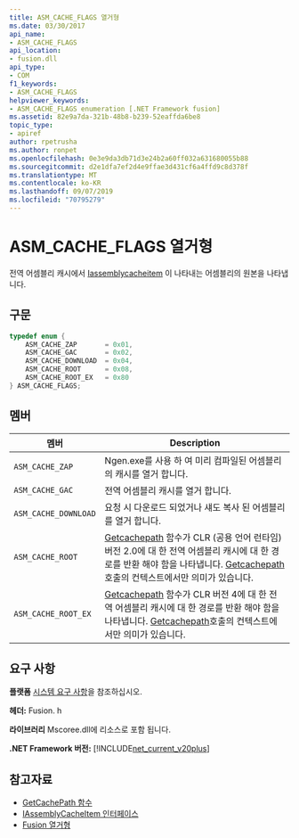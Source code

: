 ```yaml
---
title: ASM_CACHE_FLAGS 열거형
ms.date: 03/30/2017
api_name:
- ASM_CACHE_FLAGS
api_location:
- fusion.dll
api_type:
- COM
f1_keywords:
- ASM_CACHE_FLAGS
helpviewer_keywords:
- ASM_CACHE_FLAGS enumeration [.NET Framework fusion]
ms.assetid: 82e9a7da-321b-48b8-b239-52eaffda6be8
topic_type:
- apiref
author: rpetrusha
ms.author: ronpet
ms.openlocfilehash: 0e3e9da3db71d3e24b2a60ff032a631680055b88
ms.sourcegitcommit: d2e1dfa7ef2d4e9ffae3d431cf6a4ffd9c8d378f
ms.translationtype: MT
ms.contentlocale: ko-KR
ms.lasthandoff: 09/07/2019
ms.locfileid: "70795279"
---
```

# <a name="asm_cache_flags-enumeration"></a>ASM_CACHE_FLAGS 열거형
전역 어셈블리 캐시에서 [Iassemblycacheitem](iassemblycacheitem-interface.md) 이 나타내는 어셈블리의 원본을 나타냅니다.  
  
## <a name="syntax"></a>구문  
  
```cpp  
typedef enum {  
    ASM_CACHE_ZAP       = 0x01,  
    ASM_CACHE_GAC       = 0x02,  
    ASM_CACHE_DOWNLOAD  = 0x04,  
    ASM_CACHE_ROOT      = 0x08,  
    ASM_CACHE_ROOT_EX   = 0x80  
} ASM_CACHE_FLAGS;  
```  
  
## <a name="members"></a>멤버  
  
|멤버|Description|  
|------------|-----------------|  
|`ASM_CACHE_ZAP`|Ngen.exe를 사용 하 여 미리 컴파일된 어셈블리의 캐시를 열거 합니다.|  
|`ASM_CACHE_GAC`|전역 어셈블리 캐시를 열거 합니다.|  
|`ASM_CACHE_DOWNLOAD`|요청 시 다운로드 되었거나 섀도 복사 된 어셈블리를 열거 합니다.|  
|`ASM_CACHE_ROOT`|[Getcachepath](getcachepath-function.md) 함수가 CLR (공용 언어 런타임) 버전 2.0에 대 한 전역 어셈블리 캐시에 대 한 경로를 반환 해야 함을 나타냅니다. [Getcachepath](getcachepath-function.md)호출의 컨텍스트에서만 의미가 있습니다.|  
|`ASM_CACHE_ROOT_EX`|[Getcachepath](getcachepath-function.md) 함수가 CLR 버전 4에 대 한 전역 어셈블리 캐시에 대 한 경로를 반환 해야 함을 나타냅니다. [Getcachepath](getcachepath-function.md)호출의 컨텍스트에서만 의미가 있습니다.|  
  
## <a name="requirements"></a>요구 사항  
 **플랫폼** [시스템 요구 사항](../../get-started/system-requirements.md)을 참조하십시오.  
  
 **헤더:** Fusion. h  
  
 **라이브러리** Mscoree.dll에 리소스로 포함 됩니다.  
  
 **.NET Framework 버전:** [!INCLUDE[net_current_v20plus](../../../../includes/net-current-v20plus-md.md)]  
  
## <a name="see-also"></a>참고자료

- [GetCachePath 함수](getcachepath-function.md)
- [IAssemblyCacheItem 인터페이스](iassemblycacheitem-interface.md)
- [Fusion 열거형](fusion-enumerations.md)
